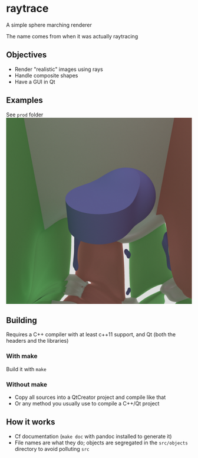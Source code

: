# raytrace
A simple sphere marching renderer

The name comes from when it was actually raytracing

## Objectives
- Render "realistic" images using rays
- Handle composite shapes
- Have a GUI in Qt

## Examples
See `prod` folder  
![render 4](prod/render-1080p-500rpp-10d/scene4.png)

## Building
Requires a C++ compiler with at least c++11 support, and Qt (both the headers and the libraries)

### With make
Build it with `make`

### Without make
- Copy all sources into a QtCreator project and compile like that
- Or any method you usually use to compile a C++/Qt project

## How it works
- Cf documentation (`make doc` with pandoc installed to generate it)
- File names are what they do; objects are segregated in the `src/objects` directory to avoid polluting `src`

